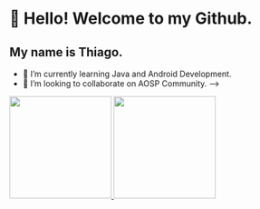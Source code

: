 # 👋 Hello! Welcome to my Github.
## My name is Thiago.

- 🌱 I’m currently learning Java and Android Development.
- 👯 I’m looking to collaborate on AOSP Community.
-->

<div>
<a href="https://github.com/diasthiagoj">
<img loading="lazy" height="180em" src="https://github-readme-stats.vercel.app/api/top-langs/?username=diasthiagoj&layout=compact&langs_count=7&theme=chartreuse-dark"/>
<img loading="lazy" height="180em" src="https://github-readme-stats.vercel.app/api?username=diasthiagoj&show_icons=true&theme=chartreuse-dark&include_all_commits=true&count_private=true"/>
</div>
